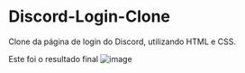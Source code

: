 # Discord-Login-Clone
 Clone da página de login do Discord, utilizando HTML e CSS.
 
 Este foi o resultado final
![image](https://user-images.githubusercontent.com/68817384/164560593-68064606-2df6-4cbd-841f-3825924d0802.png)
